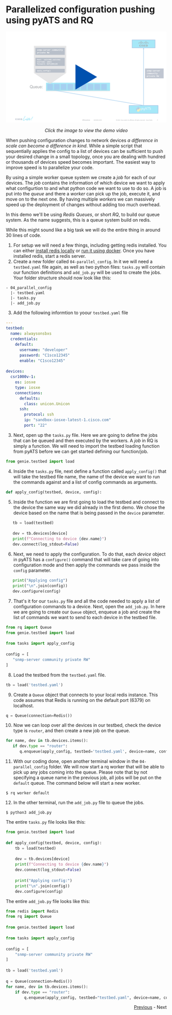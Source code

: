 # Parallelized configuration pushing using pyATS and RQ

[![Cover Demo 4](../../res/cover-4.png)](https://youtu.be/HPBP2iWe1GQ)

<div align="center" ><i>Click the image to view the demo video</i></div>

When pushing configuration changes to network devices _a difference in scale can become a difference in kind_. While a simple script that sequentially applies the config to a list of devices can be sufficient to push your desired change in a small topology, once you are dealing with hundred or thousands of devices speed becomes important. The easiest way to improve speed is to parallelize your code.

By using a simple worker queue system we create a *job* for each of our devices. The *job* contains the information of which device we want to apply what configurtion to and what python code we want to use to do so. A job is put into the *queue* and there a *worker* can pick up the job, execute it, and move on to the next one. By having multiple *workers* we can massively speed up the deployment of changes without adding too much overhead. 

In this demo we'll be using *Redis Queues*, or short *RQ*, to build our queue system. As the name suggests, this is a queue system build on redis. 

While this might sound like a big task we will do the entire thing in around 30 lines of code. 

1. For setup we will need a few things, including getting redis installed. You can either [install redis locally](#todo) or [run it using docker](#todo). Once you have installed redis, start a redis server.
2. Create a new folder called `04-parallel_config`. In it we will need a `testbed.yaml` file again, as well as two python files: `tasks.py` will contain our function definitions and `add_job.py` will be used to create the jobs. Your folder structure should now look like this:
```
- 04_parallel_config
  |- testbed.yaml
  |- tasks.py
  |- add_job.py
```
3. Add the following informtion to yoour `testbed.yaml` file
```yaml
---
testbed:
  name: alwaysonsbxs
  credentials: 
    default:
      username: "developer"
      password: "C1sco12345"
      enable: "C1sco12345"

devices:
  csr1000v-1:
    os: iosxe
    type: iosxe
    connections:
      defaults:
        class: unicon.Unicon
      ssh:
        protocol: ssh
        ip: "sandbox-iosxe-latest-1.cisco.com"
        port: "22"
```
3. Next, open up the `tasks.py` file. Here we are going to define the jobs that can be queued and then executed by the workers. A *job* in RQ is simply a function. We will need to import the testbed loading function from pyATS before we can get started defining our function/job.
```python
from genie.testbed import load
```
4. Inside the `tasks.py` file, next define a function called `apply_config()` that will take the testbed file name, the name of the device we want to run the commands against and a list of config commands as arguments. 
```python
def apply_config(testbed, device, config):
```
5. Inside the function we are first going to load the testbed and connect to the device the same way we did already in the first demo. We chose the device based on the name that is being passed in the `device` parameter.
```python
   tb = load(testbed)

   dev = tb.devices[device]
   print(f"Connecting to device {dev.name}")
   dev.connect(log_stdout=False)
```
6. Next, we need to apply the configuration. To do that, each *device* object in pyATS has a `configure()` command that will take care of going into configuration mode and then apply the commands we pass inside the `config` parameter.
```python
   print("Applying config")
   print("\n".join(config))
   dev.configure(config)
```
7. That's it for our `tasks.py` file and all the code needed to apply a list of configuration commands to a device. Next, open the `add_job.py`. In here we are going to create our `Queue` object, enqueue a job and create the list of commands we want to send to each device in the testbed file. 
```python
from rq import Queue
from genie.testbed import load

from tasks import apply_config

config = [
   "snmp-server community private RW"
]
```
8. Load the testbed from the `testbed.yaml` file.
```python
tb = load('testbed.yaml')
```
9. Create a `Queue` object that connects to your local redis instance. This code assumes that Redis is running on the default port (6379) on localhost.
```python
q = Queue(connection=Redis())
```
10. Now we can loop over all the devices in our testbed, check the device type is `router`, and then create a new job on the queue. 
```python
for name, dev in tb.devices.items():
   if dev.type == "router":
      q.enqueue(apply_config, testbed='testbed.yaml', device=name, config=config)
```
11. With our coding done, open another terminal window in the `04-parallel_config` folder. We will now start a rq worker that will be able to pick up any jobs coming into the queue. Please note that by not specifying a queue name in the previous job, all jobs will be put on the `default` queue. The command below will start a new worker.
```
$ rq worker default
```
12. In the other terminal, run the `add_job.py` file to queue the jobs.
```
$ python3 add_job.py
```

The entire `tasks.py` file looks like this:
```python
from genie.testbed import load

def apply_config(testbed, device, config):
    tb = load(testbed)

    dev = tb.devices[device]
    print(f"Connecting to device {dev.name}")
    dev.connect(log_stdout=False)

    print("Applying config:")
    print("\n".join(config))
    dev.configure(config)


```

The entire `add_job.py` file looks like this:

```python
from redis import Redis
from rq import Queue

from genie.testbed import load

from tasks import apply_config

config = [
    "snmp-server community private RW"
]

tb = load('testbed.yaml')

q = Queue(connection=Redis())
for name, dev in tb.devices.items():
    if dev.type == "router":
        q.enqueue(apply_config, testbed="testbed.yaml", device=name, config=config)
```

<div align="right">
   
   [Previous](../03-pyats_bgp/) - Next
</div>